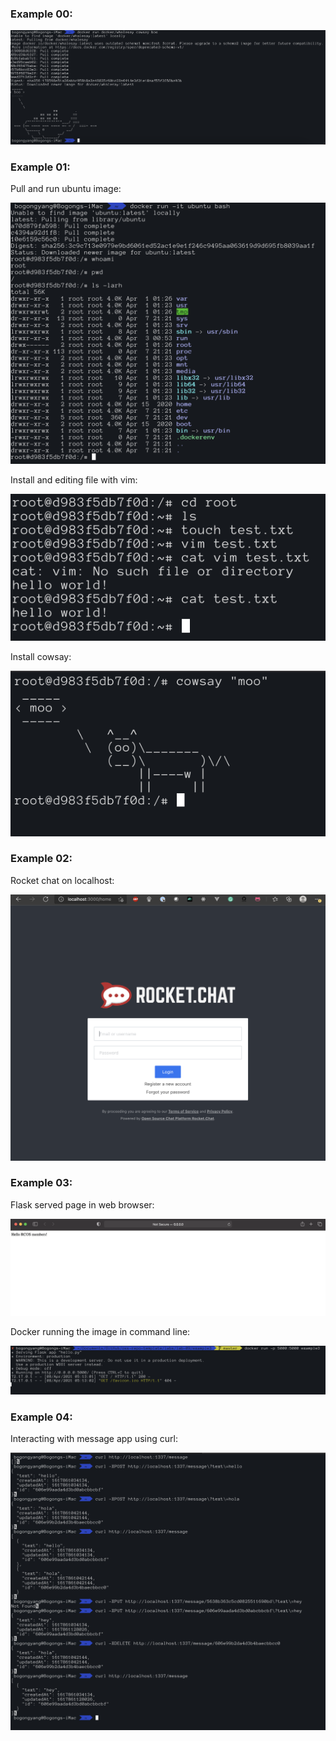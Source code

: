 ### Example 00:
![](example0.png)

### Example 01:
Pull and run ubuntu image:

![](example1_ubuntu_install.png)

Install and editing file with vim:

![](example1_vim.png)

Install cowsay:

![](example1_cowsay.png)

### Example 02:
Rocket chat on localhost:

![](rocketchat.png)

### Example 03:
Flask served page in web browser:

![](flask.png)

Docker running the image in command line:

![](docker-flask.png)

### Example 04:

Interacting with message app using curl:

![](messageApp.png)